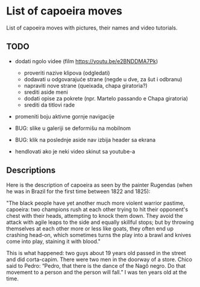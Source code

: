 # List of capoeira moves

List of capoeira moves with pictures, their names and video tutorials.

## TODO

- dodati ngolo videe (film https://youtu.be/e2BNDDMA7Pk)
  - proveriti nazive klipova (odgledati)
  - dodavati u odgovarajuće strane (negde u dve, za šut i odbranu)
  - napraviti nove strane (queixada, chapa giratoria?)
  - srediti aside meni
  - dodati opise za pokrete (npr. Martelo passando e Chapa giratoria)
  - srediti da titlovi rade
- promeniti boju aktivne gornje navigacije
- BUG: slike u galeriji se deformišu na mobilnom
- BUG: klik na poslednje aside nav izbija header sa ekrana

- hendlovati ako je neki video skinut sa youtube-a

## Descriptions

Here is the description of capoeira as seen by the painter Rugendas (when he was in Brazil for the first time between 1822 and 1825):

"The black people have yet another much more violent warrior pastime, capoeira: two champions rush at each other trying to hit their opponent's chest with their heads, attempting to knock them down. They avoid the attack with agile leaps to the side and equally skillful stops; but by throwing themselves at each other more or less like goats, they often end up crashing head-on, which sometimes turns the play into a brawl and knives come into play, staining it with blood."

 This is what happened: two guys about 19 years old passed in the street and did corta-capim. There were two men in the doorway of a store. Chico said to Pedro: “Pedro, that there is the dance of the Nagô negro. Do that movement to a person and the person will fall.” I was ten years old at the time.